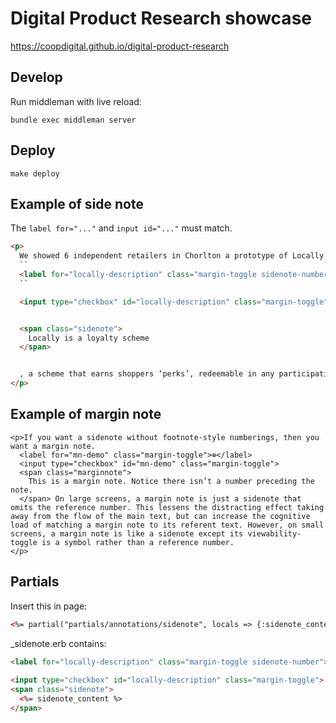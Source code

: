 # Digital Product Research showcase

https://coopdigital.github.io/digital-product-research

## Develop

Run middleman with live reload:

```
bundle exec middleman server
```

## Deploy

```
make deploy
```

## Example of side note

The `label for="..."` and `input id="..."` must match.

```html
<p>
  We showed 6 independent retailers in Chorlton a prototype of Locally
  ``
  <label for="locally-description" class="margin-toggle sidenote-number"></label>
  ``

  <input type="checkbox" id="locally-description" class="margin-toggle">


  <span class="sidenote">
    Locally is a loyalty scheme
  </span>


  , a scheme that earns shoppers ‘perks’, redeemable in any participating business, when they shop with local independent retailers.
</p>
```
## Example of margin note

```
<p>If you want a sidenote without footnote-style numberings, then you want a margin note.
  <label for="mn-demo" class="margin-toggle">⊕</label>
  <input type="checkbox" id="mn-demo" class="margin-toggle">
  <span class="marginnote">
    This is a margin note. Notice there isn’t a number preceding the note.
  </span> On large screens, a margin note is just a sidenote that omits the reference number. This lessens the distracting effect taking away from the flow of the main text, but can increase the cognitive load of matching a margin note to its referent text. However, on small screens, a margin note is like a sidenote except its viewability-toggle is a symbol rather than a reference number.
</p>

```


## Partials

Insert this in page:
```html
<%= partial("partials/annotations/sidenote", locals => {:sidenote_content => "<%= partial("partials/beliefs/work_together") %>"})  %>
```

_sidenote.erb contains:
```html
<label for="locally-description" class="margin-toggle sidenote-number"></label>
  
<input type="checkbox" id="locally-description" class="margin-toggle">
<span class="sidenote">
  <%= sidenote_content %>
</span>
```
